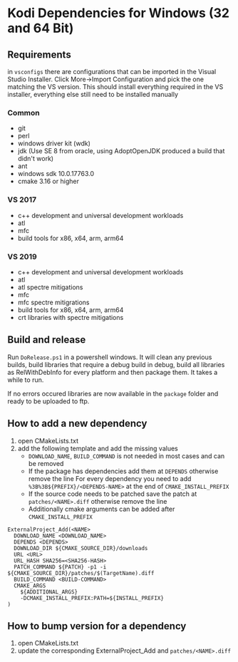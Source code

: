 # Kodi Dependencies for Windows (32 and 64 Bit)

## Requirements ##

in `vsconfigs` there are configurations that can be imported in the Visual Studio Installer.
Click More->Import Configuration and pick the one matching the VS version. This should
install everything required in the VS installer, everything else still need to be installed
manually

### Common

- git
- perl
- windows driver kit (wdk)
- jdk (Use SE 8 from oracle, using AdoptOpenJDK produced a build that didn't work)
- ant
- windows sdk 10.0.17763.0
- cmake 3.16 or higher

### VS 2017

- c++ development and universal development workloads
- atl
- mfc
- build tools for x86, x64, arm, arm64

### VS 2019

- c++ development and universal development workloads
- atl
- atl spectre mitigations
- mfc
- mfc spectre mitigrations
- build tools for x86, x64, arm, arm64
- crt libraries with spectre mitigations


## Build and release

Run `DoRelease.ps1` in a powershell windows. It will clean any previous builds,
build libraries that require a debug build in debug, build all libraries as
RelWithDebInfo for every platform and then package them. It takes a while to run.

If no errors occured libraries are now available in the `package` folder and ready
to be uploaded to ftp.

## How to add a new dependency
1. open CMakeLists.txt
2. add the following template and add the missing values
   - `DOWNLOAD_NAME`, `BUILD_COMMAND` is not needed in most cases and can be removed
   - If the package has dependencies add them at `DEPENDS` otherwise remove the line
     For every dependency you need to add `%3B%3B${PREFIX}/<DEPENDS-NAME>` at the end of `CMAKE_INSTALL_PREFIX`
   - If the source code needs to be patched save the patch at `patches/<NAME>.diff` otherwise remove the line
   - Additionally cmake arguments can be added after `CMAKE_INSTALL_PREFIX`

```
ExternalProject_Add(<NAME>
  DOWNLOAD_NAME <DOWNLOAD_NAME>
  DEPENDS <DEPENDS>
  DOWNLOAD_DIR ${CMAKE_SOURCE_DIR}/downloads
  URL <URL>
  URL_HASH SHA256=<SHA256-HASH>
  PATCH_COMMAND ${PATCH} -p1 -i ${CMAKE_SOURCE_DIR}/patches/$(TargetName).diff
  BUILD_COMMAND <BUILD-COMMAND>
  CMAKE_ARGS
    ${ADDITIONAL_ARGS}
    -DCMAKE_INSTALL_PREFIX:PATH=${INSTALL_PREFIX}
)
```


## How to bump version for a dependency
1. open CMakeLists.txt
2. update the corresponding ExternalProject_Add and `patches/<NAME>.diff`
